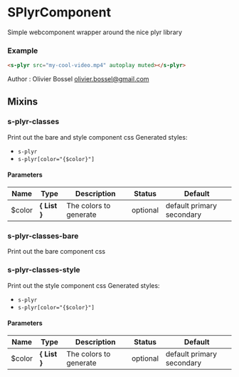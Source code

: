 # SPlyrComponent

Simple webcomponent wrapper around the nice plyr library

### Example

```html
<s-plyr src="my-cool-video.mp4" autoplay muted></s-plyr>
```

Author : Olivier Bossel [olivier.bossel@gmail.com](mailto:olivier.bossel@gmail.com)

## Mixins

### s-plyr-classes

Print out the bare and style component css
Generated styles:

- `s-plyr`
- `s-plyr[color="{$color}"]`

#### Parameters

| Name    | Type                | Description            | Status   | Default                   |
| ------- | ------------------- | ---------------------- | -------- | ------------------------- |
| \$color | **{ List<Color> }** | The colors to generate | optional | default primary secondary |

### s-plyr-classes-bare

Print out the bare component css

### s-plyr-classes-style

Print out the style component css
Generated styles:

- `s-plyr`
- `s-plyr[color="{$color}"]`

#### Parameters

| Name    | Type                | Description            | Status   | Default                   |
| ------- | ------------------- | ---------------------- | -------- | ------------------------- |
| \$color | **{ List<Color> }** | The colors to generate | optional | default primary secondary |

